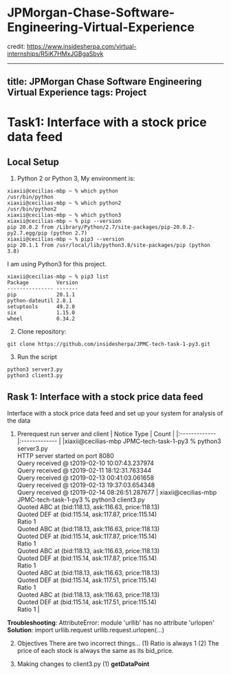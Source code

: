 # JPMorgan-Chase-Software-Engineering-Virtual-Experience
credit: https://www.insidesherpa.com/virtual-internships/R5iK7HMxJGBgaSbvk

---
title: JPMorgan Chase Software Engineering Virtual Experience
tags: Project
---
# Task1: Interface with a stock price data feed

## Local Setup
1. Python 2 or Python 3, My environment is: 

``` 
xiaxii@cecilias-mbp ~ % which python
/usr/bin/python
xiaxii@cecilias-mbp ~ % which python2
/usr/bin/python2
xiaxii@cecilias-mbp ~ % which python3 
xiaxii@cecilias-mbp ~ % pip --version
pip 20.0.2 from /Library/Python/2.7/site-packages/pip-20.0.2-py2.7.egg/pip (python 2.7)
xiaxii@cecilias-mbp ~ % pip3 --version
pip 20.1.1 from /usr/local/lib/python3.8/site-packages/pip (python 3.8)
```
I am using Python3 for this project.

```
xiaxii@cecilias-mbp ~ % pip3 list
Package         Version
--------------- -------
pip             20.1.1
python-dateutil 2.8.1
setuptools      49.2.0
six             1.15.0
wheel           0.34.2
```

2. Clone repository:
```
git clone https://github.com/insidesherpa/JPMC-tech-task-1-py3.git
```

3. Run the script
```
python3 server3.py
python3 client3.py
```

## Rask 1: Interface with a stock price data feed
Interface with a stock price data feed and set up your system for analysis of the data

1. Prerequest
run server and client 
| Notice Type | Count |
|:------------- |:------------- |
|xiaxii@cecilias-mbp JPMC-tech-task-1-py3 % python3 server3.py <br>HTTP server started on port 8080 <br>Query received @ t2019-02-10 10:07:43.237974 <br>Query received @ t2019-02-11 18:12:31.763344 <br>Query received @ t2019-02-13 00:41:03.061658 <br>Query received @ t2019-02-13 19:37:03.654348 <br>Query received @ t2019-02-14 08:26:51.287677 | xiaxii@cecilias-mbp JPMC-tech-task-1-py3 % python3 client3.py <br>Quoted ABC at (bid:118.13, ask:116.63, price:118.13) <br>Quoted DEF at (bid:115.14, ask:117.87, price:115.14) <br>Ratio 1 <br>Quoted ABC at (bid:118.13, ask:116.63, price:118.13) <br>Quoted DEF at (bid:115.14, ask:117.87, price:115.14) <br>Ratio 1 <br>Quoted ABC at (bid:118.13, ask:116.63, price:118.13) <br>Quoted DEF at (bid:115.14, ask:117.87, price:115.14) <br>Ratio 1 <br>Quoted ABC at (bid:118.13, ask:116.63, price:118.13) <br>Quoted DEF at (bid:115.14, ask:117.51, price:115.14) <br>Ratio 1 <br>Quoted ABC at (bid:118.13, ask:116.63, price:118.13) <br>Quoted DEF at (bid:115.14, ask:117.51, price:115.14) <br>Ratio 1 |

**Troubleshooting**: 
AttributeError: module 'urllib' has no attribute 'urlopen'
**Solution**: 
import urllib.request
urllib.request.urlopen(...)

2. Objectives
There are two incorrect things…
(1) Ratio is always 1
(2) The price of each stock is always the same as its bid_price.

3. Making changes to client3.py
(1) **getDataPoint**
``` 

